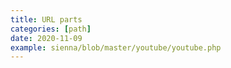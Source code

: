```yaml
---
title: URL parts
categories: [path]
date: 2020-11-09
example: sienna/blob/master/youtube/youtube.php
---
```


